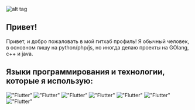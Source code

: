 ![alt tag](https://sun9-84.userapi.com/impg/jxgtdDSr-GMAUXVE-XTFaJuCchFBe1kyo-LflQ/VFCMSF-BfeA.jpg?size=1372x454&quality=96&sign=77397ea5f2de71edec650da1bf7db841&type=album)

## Привет!
Привет, и добро пожаловать в мой гитхаб профиль! Я обычный человек, в основном пишу на python/php/js, но иногда делаю проекты на GOlang, c++ и java.

## Языки программирования и технологии, которые я использую: 
!["Flutter"](https://img.shields.io/badge/-Python-090909?style=for-the-badge&logo=python) !["Flutter"](https://img.shields.io/badge/-JavaScript-090909?style=for-the-badge&logo=JavaScript) !["Flutter"](https://img.shields.io/badge/-GOlang-090909?style=for-the-badge&logo=Go) !["Flutter"](https://img.shields.io/badge/-php-090909?style=for-the-badge&logo=Php) !["Flutter"](https://img.shields.io/badge/-html-090909?style=for-the-badge&logo=html5) !["Flutter"](https://img.shields.io/badge/-Ubuntu-090909?style=for-the-badge&logo=Ubuntu) !["Flutter"](https://img.shields.io/badge/-Windows-090909?style=for-the-badge&logo=Windows)
